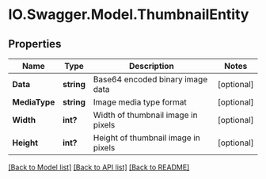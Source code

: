 # IO.Swagger.Model.ThumbnailEntity
## Properties

Name | Type | Description | Notes
------------ | ------------- | ------------- | -------------
**Data** | **string** | Base64 encoded binary image data | [optional] 
**MediaType** | **string** | Image media type format | [optional] 
**Width** | **int?** | Width of thumbnail image in pixels | [optional] 
**Height** | **int?** | Height of thumbnail image in pixels | [optional] 

[[Back to Model list]](../README.md#documentation-for-models) [[Back to API list]](../README.md#documentation-for-api-endpoints) [[Back to README]](../README.md)

